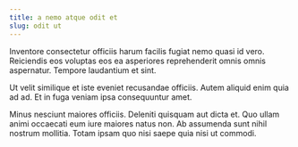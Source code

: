 ```yaml
---
title: a nemo atque odit et
slug: odit ut
---
```


Inventore consectetur officiis harum facilis fugiat nemo quasi id vero. Reiciendis eos voluptas eos ea asperiores reprehenderit omnis omnis aspernatur. Tempore laudantium et sint.

Ut velit similique et iste eveniet recusandae officiis. Autem aliquid enim quia ad ad. Et in fuga veniam ipsa consequuntur amet.

Minus nesciunt maiores officiis. Deleniti quisquam aut dicta et. Quo ullam animi occaecati eum iure maiores natus non. Ab assumenda sunt nihil nostrum mollitia. Totam ipsam quo nisi saepe quia nisi ut commodi.
